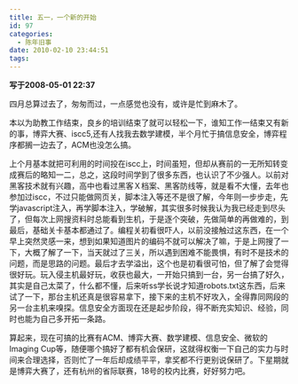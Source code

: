 ```yaml
---
title: 五一，一个新的开始
id: 97
categories:
  - 陈年旧事
date: 2010-02-10 23:44:51
tags:
---
```


**写于2008-05-01 22:37**

四月总算过去了，匆匆而过，一点感觉也没有，或许是忙到麻木了。

本以为助教工作结束，良乡的培训结束了就可以轻松一下，谁知工作一结束又有新的事，博弈大赛、iscc5,还有人找我去数学建模，半个月忙于搞信息安全，博弈程序都搁一边去了，ACM也没怎么搞。


<!--more-->


上个月基本就把可利用的时间投在iscc上，时间虽短，但却从赛前的一无所知转变成赛后的略知一二，总之，这段时间学到了很多东西，也认识了不少强人。以前对黑客技术就有兴趣，高中也看过黑客Ｘ档案、黑客防线等，就是看不大懂，去年也参加过iscc，不过只能做网页关，脚本注入等还不是很了解，今年则一步步走，先学javascript注入，再学脚本注入，学破解，其实很多时候我认为我已经走到尽头了，但每次上网搜资料时总能看到生机，于是逐个突破，先做简单的再做难的，到最后，基础关卡基本都通过了。编程关初看很吓人，以前没接触过这东西，在一个早上突然灵感一来，想到如果知道图片的编码不就可以解决了嘛，于是上网搜了一下，大概了解了一下，当天就过了三关，所以遇到困难不能畏惧，有时不是技术的问题，而是思路的问题。最后才去学溢出，这个也是初看很可怕，但了解了会觉得很好玩。玩入侵主机最好玩，收获也最大，一开始只搞到一台，另一台搞了好久，其实是自己太菜了，什么都不懂，后来听ss学长说才知道robots.txt这东西，后来试了一下，那台主机还真是很容易拿下，接下来的主机不好攻入，全得靠同网段的另一台主机来嗅探。信息安全方面现在还是起步阶段，得不断充实知识、经验，同时也能为自己多开拓一条路。

算起来，现在可搞的比赛有ACM、博弈大赛、数学建模、信息安全、微软的Imaging Cup等，随便哪个搞好了都有机会保研，这就得权衡一下自己的实力与时间来合理选择，否则忙了一年后却成绩平平，拿奖都不行更别说保研了。下星期就是博弈大赛了，还有杭州的省际联赛，18号的校内比赛，好好努力吧。

